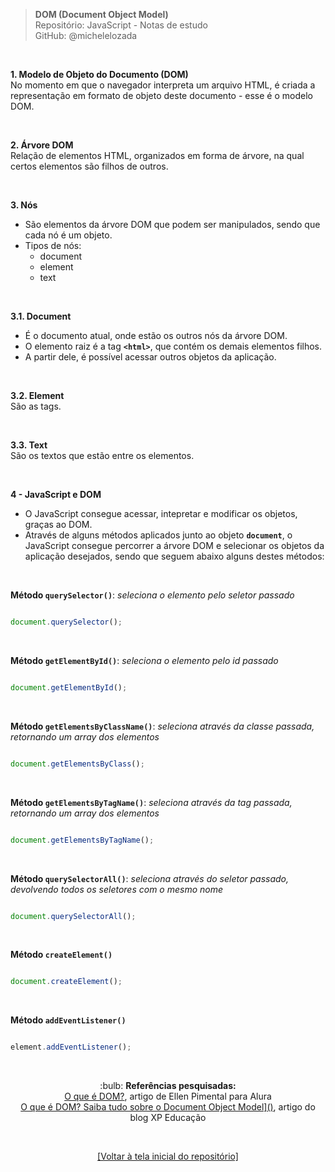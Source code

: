 > **DOM (Document Object Model)**  
> Repositório: JavaScript - Notas de estudo     
> GitHub: @michelelozada
&nbsp;
     
&nbsp;  

**1. Modelo de Objeto do Documento (DOM)**  
No momento em que o navegador interpreta um arquivo HTML, é criada a representação em formato de objeto deste documento - esse é o modelo DOM.      

&nbsp;  
 
**2. Árvore DOM**  
Relação de elementos HTML, organizados em forma de árvore, na qual certos elementos são filhos de outros.     

&nbsp;  

**3. Nós**   
- São elementos da árvore DOM que podem ser manipulados, sendo que cada nó é um objeto.    
- Tipos de nós:
  - document  
  - element  	
  - text

&nbsp;  
	
**3.1. Document**  
- É o documento atual, onde estão os outros nós da árvore DOM.  
- O elemento raiz é a tag **`<html>`**, que contém os demais elementos filhos.     
- A partir dele, é possível acessar outros objetos da aplicação.  

&nbsp; 

**3.2. Element**  
São as tags.     

&nbsp; 

**3.3. Text**  
São os textos que estão entre os elementos.  

&nbsp; 

**4 - JavaScript e DOM**    
- O JavaScript consegue acessar, intepretar e modificar os objetos, graças ao DOM.  
- Através de alguns métodos aplicados junto ao objeto **`document`**, o JavaScript consegue percorrer a árvore DOM e selecionar os objetos da aplicação desejados, sendo que seguem abaixo alguns destes métodos:    

&nbsp; 

**Método `querySelector()`**:  *seleciona o elemento pelo seletor passado*  
```js

document.querySelector();
```

&nbsp;  

**Método `getElementById()`**:  *seleciona o elemento pelo id passado*  
```js

document.getElementById();
```

&nbsp;  

**Método `getElementsByClassName()`**:  *seleciona através da classe passada, retornando um array dos elementos*
```js

document.getElementsByClass();
```

&nbsp;  

**Método `getElementsByTagName()`**:  *seleciona através da tag passada, retornando um array dos elementos*
```js

document.getElementsByTagName();
```

&nbsp;  

**Método `querySelectorAll()`**:  *seleciona através do seletor passado, devolvendo todos os seletores com o mesmo nome*  
```js

document.querySelectorAll();
```

&nbsp;  

**Método `createElement()`**   
```js

document.createElement();
```

&nbsp;  

**Método `addEventListener()`**   
```js

element.addEventListener();
```

&nbsp;  
 
<div align="center">
:bulb: <b>Referências pesquisadas:</b>
<br>
<a href="https://www.alura.com.br/artigos/o-que-e-o-dom">O que é DOM?</a>, artigo de Ellen Pimental para Alura
<br>
<a href="https://blog.xpeducacao.com.br/o-que-e-dom/">O que é DOM? Saiba tudo sobre o Document Object Model]()</a>, artigo do blog XP Educação

&nbsp;

<a href="https://github.com/michelelozada/JavaScript-Study-Notes">[Voltar à tela inicial do repositório]</a>
</div>